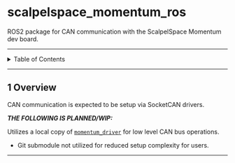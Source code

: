 # scalpelspace_momentum_ros

ROS2 package for CAN communication with the ScalpelSpace Momentum dev board.

---

<details markdown="1">
  <summary>Table of Contents</summary>

<!-- TOC -->
* [scalpelspace_momentum_ros](#scalpelspace_momentum_ros)
  * [1 Overview](#1-overview)
<!-- TOC -->

</details>

---

## 1 Overview

CAN communication is expected to be setup via SocketCAN drivers.

**_THE FOLLOWING IS PLANNED/WIP:_**

Utilizes a local copy of [
`momentum_driver`](https://github.com/scalpelspace/momentum_driver) for low
level CAN bus operations.

- Git submodule not utilized for reduced setup complexity for users.

---
